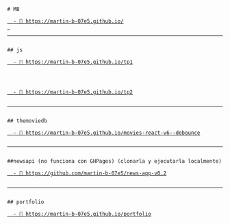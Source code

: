 <code>
# MB
 <a href="https://martin-b-07e5.github.io/">
  - 🌱 https://martin-b-07e5.github.io/
 </a>
<hr>
## js
<a href="https://martin-b-07e5.github.io/tp1">
  - 🚀 https://martin-b-07e5.github.io/tp1
</a>
<br>
<a href="https://martin-b-07e5.github.io/tp2">
  - 🚀 https://martin-b-07e5.github.io/tp2
</a>
<hr>
## themoviedb
<a href="https://martin-b-07e5.github.io/movies-react-v6--debounce">
  - 🚀 https://martin-b-07e5.github.io/movies-react-v6--debounce
</a>
<hr>
##newsapi (no funciona con GHPages) (clonarla y ejecutarla localmente)
<a href="https://github.com/martin-b-07e5/news-app-v0.2">
  - 🚀 https://github.com/martin-b-07e5/news-app-v0.2
</a>
<hr>  
## portfolio
<a href="https://martin-b-07e5.github.io/portfolio">
  - 👷 https://martin-b-07e5.github.io/portfolio
</a>
</code>
